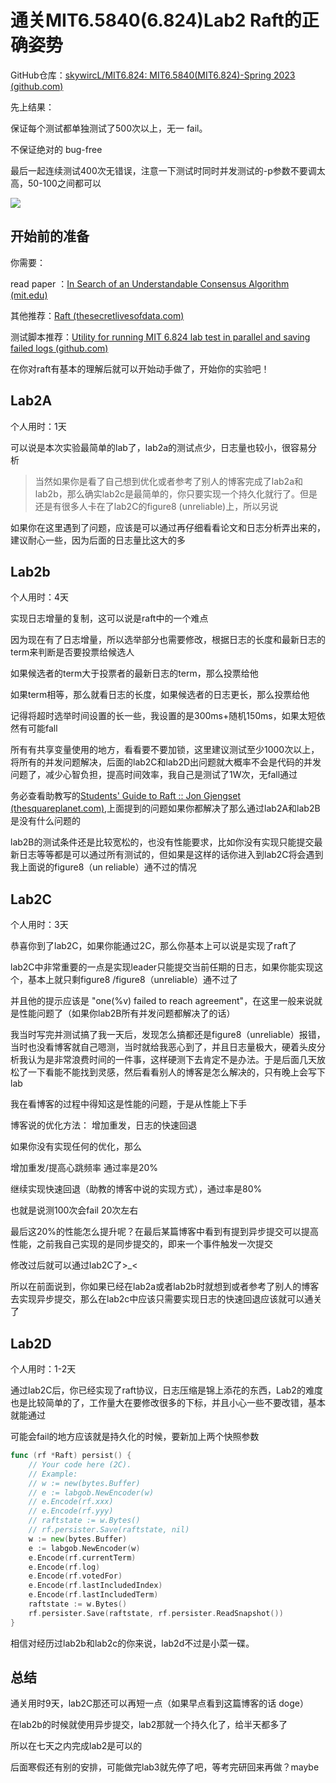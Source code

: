 # 通关MIT6.5840(6.824)Lab2 Raft的正确姿势

GitHub仓库：[skywircL/MIT6.824: MIT6.5840(MIT6.824)-Spring 2023 (github.com)](https://github.com/skywircL/MIT6.824/)

先上结果：

保证每个测试都单独测试了500次以上，无一 fail。

不保证绝对的 bug-free

最后一起连续测试400次无错误，注意一下测试时同时并发测试的-p参数不要调太高，50-100之间都可以

![](https://cdn.jsdelivr.net/gh/skywircL/homework.img/%E6%88%AA%E5%B1%8F2024-01-29%2016.19.43.png)

## 开始前的准备

你需要：

read paper ：[In Search of an Understandable Consensus Algorithm (mit.edu)](http://nil.csail.mit.edu/6.5840/2023/papers/raft-extended.pdf)

其他推荐：[Raft (thesecretlivesofdata.com)](https://thesecretlivesofdata.com/raft/)

测试脚本推荐：[Utility for running MIT 6.824 lab test in parallel and saving failed logs (github.com)](https://gist.github.com/JJGO/0d73540ef7cc2f066cb535156b7cbdab)



在你对raft有基本的理解后就可以开始动手做了，开始你的实验吧！



## Lab2A

个人用时：1天

可以说是本次实验最简单的lab了，lab2a的测试点少，日志量也较小，很容易分析

> 当然如果你是看了自己想到优化或者参考了别人的博客完成了lab2a和lab2b，那么确实lab2c是最简单的，你只要实现一个持久化就行了。但是还是有很多人卡在了lab2C的figure8 (unreliable)上，所以另说

如果你在这里遇到了问题，应该是可以通过再仔细看看论文和日志分析弄出来的，建议耐心一些，因为后面的日志量比这大的多



## Lab2b

个人用时：4天

实现日志增量的复制，这可以说是raft中的一个难点

因为现在有了日志增量，所以选举部分也需要修改，根据日志的长度和最新日志的term来判断是否要投票给候选人

如果候选者的term大于投票者的最新日志的term，那么投票给他

如果term相等，那么就看日志的长度，如果候选者的日志更长，那么投票给他



记得将超时选举时间设置的长一些，我设置的是300ms+随机150ms，如果太短依然有可能fall

所有有共享变量使用的地方，看看要不要加锁，这里建议测试至少1000次以上，将所有的并发问题解决，后面的lab2C和lab2D出问题就大概率不会是代码的并发问题了，减少心智负担，提高时间效率，我自己是测试了1W次，无fall通过

务必查看助教写的[Students' Guide to Raft :: Jon Gjengset (thesquareplanet.com)](https://thesquareplanet.com/blog/students-guide-to-raft/),上面提到的问题如果你都解决了那么通过lab2A和lab2B是没有什么问题的

lab2B的测试条件还是比较宽松的，也没有性能要求，比如你没有实现只能提交最新日志等等都是可以通过所有测试的，但如果是这样的话你进入到lab2C将会遇到我上面说的figure8（un reliable）通不过的情况



## Lab2C

个人用时：3天

恭喜你到了lab2C，如果你能通过2C，那么你基本上可以说是实现了raft了

lab2C中非常重要的一点是实现leader只能提交当前任期的日志，如果你能实现这个，基本上就只剩figure8 /figure8（unreliable）通不过了

并且他的提示应该是 "one(%v) failed to reach agreement"，在这里一般来说就是性能问题了（如果你lab2B所有并发问题都解决了的话）

我当时写完并测试搞了我一天后，发现怎么搞都还是figure8（unreliable）报错，当时也没看博客就自己嗯测，当时就给我恶心到了，并且日志量极大，硬着头皮分析我认为是非常浪费时间的一件事，这样硬测下去肯定不是办法。于是后面几天放松了一下看能不能找到灵感，然后看看别人的博客是怎么解决的，只有晚上会写下lab

我在看博客的过程中得知这是性能的问题，于是从性能上下手

博客说的优化方法： 增加重发，日志的快速回退

如果你没有实现任何的优化，那么

增加重发/提高心跳频率 通过率是20%

继续实现快速回退（助教的博客中说的实现方式），通过率是80%

也就是说测100次会fail 20次左右

最后这20%的性能怎么提升呢？在最后某篇博客中看到有提到异步提交可以提高性能，之前我自己实现的是同步提交的，即来一个事件触发一次提交

修改过后就可以通过lab2C了>_<

所以在前面说到，你如果已经在lab2a或者lab2b时就想到或者参考了别人的博客去实现异步提交，那么在lab2c中应该只需要实现日志的快速回退应该就可以通关了



## Lab2D

个人用时：1-2天

通过lab2C后，你已经实现了raft协议，日志压缩是锦上添花的东西，Lab2的难度也是比较简单的了，工作量大在要修改很多的下标，并且小心一些不要改错，基本就能通过

可能会fail的地方应该就是持久化的时候，要新加上两个快照参数

```go
func (rf *Raft) persist() {
	// Your code here (2C).
	// Example:
	// w := new(bytes.Buffer)
	// e := labgob.NewEncoder(w)
	// e.Encode(rf.xxx)
	// e.Encode(rf.yyy)
	// raftstate := w.Bytes()
	// rf.persister.Save(raftstate, nil)
	w := new(bytes.Buffer)
	e := labgob.NewEncoder(w)
	e.Encode(rf.currentTerm)
	e.Encode(rf.log)
	e.Encode(rf.votedFor)
	e.Encode(rf.lastIncludedIndex)
	e.Encode(rf.lastIncludedTerm)
	raftstate := w.Bytes()
	rf.persister.Save(raftstate, rf.persister.ReadSnapshot())
}
```

相信对经历过lab2b和lab2c的你来说，lab2d不过是小菜一碟。



## 总结

通关用时9天，lab2C那还可以再短一点（如果早点看到这篇博客的话 doge）

在lab2b的时候就使用异步提交，lab2那就一个持久化了，给半天都多了

所以在七天之内完成lab2是可以的

后面寒假还有别的安排，可能做完lab3就先停了吧，等考完研回来再做？maybe





